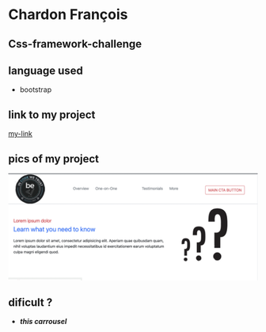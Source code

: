 # Chardon François
## Css-framework-challenge

## language used 

- bootstrap

## link to my project

[my-link](https://chardonfrancois.github.io/Css-framework-challenge-weap/)

## pics of my project

![my-pics](photos/photoPresen.png)

## dificult ?

- ***this carrousel***
